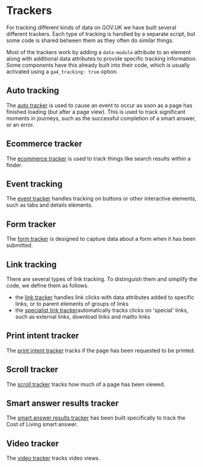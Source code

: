 # Trackers

For tracking different kinds of data on GOV.UK we have built several different trackers. Each type of tracking is handled by a separate script, but some code is shared between them as they often do similar things.

Most of the trackers work by adding a `data-module` attribute to an element along with additional data attributes to provide specific tracking information. Some components have this already built into their code, which is usually activated using a `ga4_tracking: true` option.

## Auto tracking

The [auto tracker](https://github.com/alphagov/govuk_publishing_components/blob/main/docs/analytics-ga4/ga4-auto-tracker.md) is used to cause an event to occur as soon as a page has finished loading (but after a page view). This is used to track significant moments in journeys, such as the successful completion of a smart answer, or an error.

## Ecommerce tracker

The [ecommerce tracker](https://github.com/alphagov/govuk_publishing_components/blob/main/docs/analytics-ga4/ga4-ecommerce-tracker.md) is used to track things like search results within a finder.

## Event tracking

The [event tracker](https://github.com/alphagov/govuk_publishing_components/blob/main/docs/analytics-ga4/ga4-event-tracker.md) handles tracking on buttons or other interactive elements, such as tabs and details elements.

## Form tracker

The [form tracker](https://github.com/alphagov/govuk_publishing_components/blob/main/docs/analytics-ga4/ga4-form-tracker.md) is designed to capture data about a form when it has been submitted.

## Link tracking

There are several types of link tracking. To distinguish them and simplify the code, we define them as follows.

- the [link tracker](https://github.com/alphagov/govuk_publishing_components/blob/main/docs/analytics-ga4/ga4-link-tracker.md) handles link clicks with data attributes added to specific links, or to parent elements of groups of links
- the [specialist link tracker](https://github.com/alphagov/govuk_publishing_components/blob/main/docs/analytics-ga4/ga4-specialist-link-tracker.md)automatically tracks clicks on 'special' links, such as external links, download links and mailto links

## Print intent tracker

The [print intent tracker](https://github.com/alphagov/govuk_publishing_components/blob/main/docs/analytics-ga4/ga4-print-intent-tracker.md) tracks if the page has been requested to be printed.

## Scroll tracker

The [scroll tracker](https://github.com/alphagov/govuk_publishing_components/blob/main/docs/analytics-ga4/ga4-scroll-tracker.md) tracks how much of a page has been viewed.

## Smart answer results tracker

The [smart answer results tracker](https://github.com/alphagov/govuk_publishing_components/blob/main/docs/analytics-ga4/ga4-smart-answer-results-tracker.md) has been built specifically to track the Cost of Living smart answer.

## Video tracker

The [video tracker](https://github.com/alphagov/govuk_publishing_components/blob/main/docs/analytics-ga4/ga4-video-tracker.md) tracks video views.
